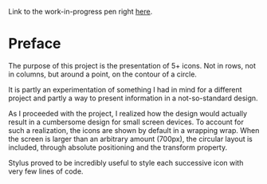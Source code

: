 Link to the work-in-progress pen right [here]().

# Preface 

The purpose of this project is the presentation of 5+ icons. Not in rows, not in columns, but around a point, on the contour of a circle.

It is partly an experimentation of something I had in mind for a different project and partly a way to present information in a 
not-so-standard design.

As I proceeded with the project, I realized how the design would actually result in a cumbersome design for small screen devices. To account for such a realization, the icons are shown by default in a wrapping wrap. When the screen is larger than an arbitrary amount (700px), the circular layout is included, through absolute positioning and the transform property.

Stylus proved to be incredibly useful to style each successive icon with very few lines of code.
